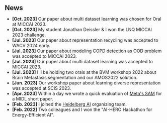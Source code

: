 <h1 id="news"></h1>

<h2 style="margin: 60px 0px 10px;">News</h2>

<ul>
  <li><strong>[Oct. 2023]</strong> Our paper about multi dataset learning was chosen for Oral at MICCAI 2023.</li>
  <li><strong>[Oct. 2023]</strong> My student Jonathan Deissler & I won the LNQ MICCAI 2023 challenge.</li>
  <li><strong>[Jul. 2023]</strong> Our paper about representation recycling was accepted to WACV 2024 early.</li>
  <li><strong>[Jul. 2023]</strong> Our paper about modeling COPD detection as OOD problem was accepted to MICCAI 2023.</li>
  <li><strong>[Jul. 2023]</strong> Our paper about multi dataset learning was accepted to MICCAI 2023.</li>
  <li><strong>[Jul. 2023]</strong> I'll be holding two orals at the BVM workshop 2022 about Brain Metastasis segmentation and our AMOS2022 solution.</li>
  <li><strong>[Jun. 2023]</strong> Our workshop paper about learning diverse representation was accepted at SCIS 2023.</li>
  <li><strong>[Apr. 2023]</strong> Within a day we wrote a quick evaluation of <a href="https://arxiv.org/abs/2304.02643" target="_blank"> Meta's SAM</a> for a MIDL short paper.</li>
  <li><strong>[Feb. 2023]</strong> I joined the <a href="https://heidelberg.ai" target="_blank"> Heidelberg AI</a> organizing team.</li>
  <li><strong>[Feb. 2022]</strong> Two colleagues and I won the "AI-HERO Hackathon for Energy-Efficient AI". </li> 
<!-- <li> <a href="javascript:toggle_vis('newsmore')">Show more</a> </li>
<div id="newsmore" style="display:none"> 
  
</div> -->

</ul>
    